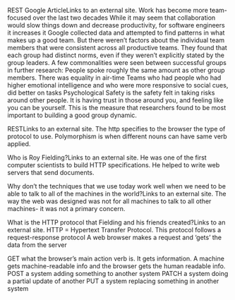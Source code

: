 REST
Google ArticleLinks to an external site.
Work has become more team-focused over the last two decades
While it may seem that collaboration would slow things down and decrease productivity, for software engineers it increases it
Google collected data and attempted to find patterns in what makes up a good team. But there weren’t factors about the individual team members that were consistent across all productive teams.
They found that each group had distinct norms, even if they weren’t explicitly stated by the group leaders.
A few commonalities were seen between successful groups in further research:
People spoke roughly the same amount as other group members. There was equality in air-time
Teams who had people who had higher emotional intelligence and who were more responsive to social cues, did better on tasks
Psychological Safety is the safety felt in taking risks around other people. It is having trust in those around you, and feeling like you can be yourself. This is the measure that researchers found to be most important to building a good group dynamic.

RESTLinks to an external site.
The http specifies to the browser the type of protocol to use. Polymorphism is when different nouns can have same verb applied.

Who is Roy Fielding?Links to an external site.
He was one of the first computer scientists to build HTTP specifications. He helped to write web servers that send documents.

Why don’t the techniques that we use today work well when we need to be able to talk to all of the machines in the world?Links to an external site.
The way the web was designed was not for all machines to talk to all other machines- it was not a primary concern.

What is the HTTP protocol that Fielding and his friends created?Links to an external site.
HTTP = Hypertext Transfer Protocol. This protocol follows a request-response protocol A web browser makes a request and ‘gets’ the data from the server

GET what the browser’s main action verb is. It gets information. A machine gets machine-readable info and the browser gets the human readable info. POST a system adding something to another system PATCH a system doing a partial update of another PUT a system replacing something in another system